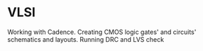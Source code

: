 # VLSI
Working with Cadence.
Creating CMOS logic gates' and circuits' schematics and layouts.
Running DRC and LVS check
